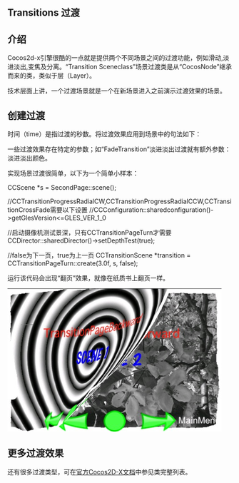## Transitions 过渡

## 介绍

Cocos2d-x引擎很酷的一点就是提供两个不同场景之间的过渡功能，例如滑动,淡进淡出,变焦及分离。“Transition Sceneclass”场景过渡类是从“CocosNode”继承而来的类，类似于层（Layer）。

技术层面上讲，一个过渡场景就是一个在新场景进入之前演示过渡效果的场景。

## 创建过渡

时间（time）是指过渡的秒数。将过渡效果应用到场景中的句法如下：

一些过渡效果存在特定的参数；如“FadeTransition”淡进淡出过渡就有额外参数：淡进淡出颜色。

实现场景过渡很简单，以下为一个简单小样本：

CCScene *s = SecondPage::scene();

//CCTransitionProgressRadialCW,CCTransitionProgressRadialCCW,CCTransitionCrossFade需要以下设置
//CCConfiguration::sharedconfiguration()->getGlesVersion<=GLES_VER_1_0

//启动摄像机测试景深，只有CCTransitionPageTurn才需要
CCDirector::sharedDirector()->setDepthTest(true);

//false为下一页，true为上一页
CCTransitionScene *transition = CCTransitionPageTurn::create(3.0f, s, false);

运行该代码会出现“翻页”效果，就像在纸质书上翻页一样。

![](./res/pageTurn.jpeg)
## 更多过渡效果

还有很多过渡类型，可在[官方Cocos2D-X文档](http://www.cocos2d-x.org/reference/native-cpp/V3.0alpha0/da/d00/group__transition.html)中参见类完整列表。
